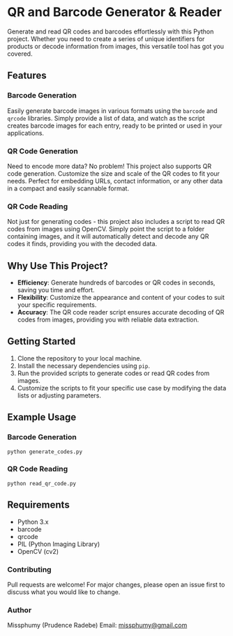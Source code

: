 # QR and Barcode Generator & Reader

Generate and read QR codes and barcodes effortlessly with this Python project. Whether you need to create a series of unique identifiers for products or decode information from images, this versatile tool has got you covered.

## Features

### Barcode Generation
Easily generate barcode images in various formats using the `barcode` and `qrcode` libraries. Simply provide a list of data, and watch as the script creates barcode images for each entry, ready to be printed or used in your applications.

### QR Code Generation
Need to encode more data? No problem! This project also supports QR code generation. Customize the size and scale of the QR codes to fit your needs. Perfect for embedding URLs, contact information, or any other data in a compact and easily scannable format.

### QR Code Reading
Not just for generating codes - this project also includes a script to read QR codes from images using OpenCV. Simply point the script to a folder containing images, and it will automatically detect and decode any QR codes it finds, providing you with the decoded data.

## Why Use This Project?

- **Efficiency**: Generate hundreds of barcodes or QR codes in seconds, saving you time and effort.
- **Flexibility**: Customize the appearance and content of your codes to suit your specific requirements.
- **Accuracy**: The QR code reader script ensures accurate decoding of QR codes from images, providing you with reliable data extraction.

## Getting Started

1. Clone the repository to your local machine.
2. Install the necessary dependencies using `pip`.
3. Run the provided scripts to generate codes or read QR codes from images.
4. Customize the scripts to fit your specific use case by modifying the data lists or adjusting parameters.

## Example Usage

### Barcode Generation
```
python generate_codes.py
```

### QR Code Reading

```
python read_qr_code.py
```

## Requirements
- Python 3.x
- barcode
- qrcode
- PIL (Python Imaging Library)
- OpenCV (cv2)

### Contributing
Pull requests are welcome! For major changes, please open an issue first to discuss what you would like to change.

### Author
Missphumy (Prudence Radebe)
Email: missphumy@gmail.com
